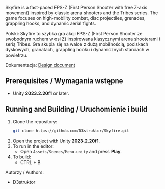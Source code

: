 Skyfire is a fast-paced FPS-Z (First Person Shooter with free Z-axis movement) inspired by classic arena shooters and the Tribes series. The game focuses on high-mobility combat, disc projectiles, grenades, grappling hooks, and dynamic aerial fights.

Polski:
Skyfire to szybka gra akcji FPS-Z (First Person Shooter ze swobodnym ruchem w osi Z) inspirowana klasycznymi arena shooterami i serią Tribes. Gra skupia się na walce z dużą mobilnością, pociskach dyskowych, granatach, grappling hooku i dynamicznych starciach w powietrzu.

Dokumentacja: [Design document](https://drive.google.com/file/d/1uEY4UUehbGR6kQkXIYZ9iuKVF5GAE2Nz/view?usp=sharing)

## Prerequisites / Wymagania wstępne
- Unity **2023.2.20f1** or later.

## Running and Building / Uruchomienie i build
1. Clone the repository:
   ```bash
   git clone https://github.com/D3struktor/Skyfire.git
   ```
2. Open the project with Unity **2023.2.20f1**.
3. To run in the editor:
   - Open `Assets/Scenes/Menu.unity` and press **Play**.
4. To build:
   - CTRL + B
     
Autorzy / Authors:
- D3struktor
